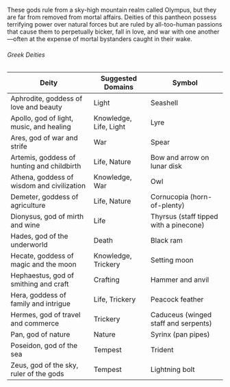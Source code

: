 These gods rule from a sky-high mountain realm called Olympus, but they are far from removed from mortal affairs. Deities of this pantheon possess terrifying power over natural forces but are ruled by all-too-human passions that cause them to perpetually bicker, fall in love, and war with one another—often at the expense of mortal bystanders caught in their wake.
###### Greek Deities
| Deity | Suggested Domains | Symbol |
| ----- | ----------------- | ------ |
| Aphrodite, goddess of love and beauty | Light | Seashell |
| Apollo, god of light, music, and healing | Knowledge, Life, Light | Lyre |
| Ares, god of war and strife | War | Spear
| Artemis, goddess of hunting and childbirth | Life, Nature | Bow and arrow on lunar disk |
| Athena, goddess of wisdom and civilization | Knowledge, War | Owl |
| Demeter, goddess of agriculture | Life, Nature | Cornucopia (horn-of-plenty) |
| Dionysus, god of mirth and wine | Life | Thyrsus (staff tipped with a pinecone) |
| Hades, god of the underworld | Death | Black ram |
| Hecate, goddess of magic and the moon | Knowledge, Trickery | Setting moon |
| Hephaestus, god of smithing and craft | Crafting | Hammer and anvil |
| Hera, goddess of family and intrigue | Life, Trickery | Peacock feather |
| Hermes, god of travel and commerce | Trickery | Caduceus (winged staff and serpents) |
| Pan, god of nature | Nature | Syrinx (pan pipes) |
| Poseidon, god of the sea | Tempest | Trident |
| Zeus, god of the sky, ruler of the gods | Tempest | Lightning bolt |
